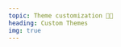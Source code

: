 ```yaml
---
topic: Theme customization 👩‍🎨
heading: Custom Themes
img: true
---
```


<slider-img src="/yasss.gif" caption="Oprah doing Oprah things."/>